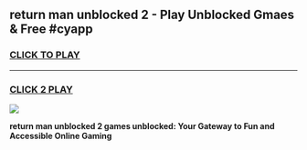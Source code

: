
## return man unblocked 2 - Play Unblocked Gmaes & Free #cyapp
<h3>
<a href="https://news.freeplayer.one?title=return_man_unblocked_2&ref=03M">CLICK TO PLAY</a></h3>
<hr>

<h3>
<a href="https://news.freeplayer.one?title=return_man_unblocked_2&ref=03M">CLICK 2 PLAY</a>
  
</h3>

<a href="https://news.freeplayer.one?title=return_man_unblocked_2&ref=03M"><img src="https://clearcache.store/games.png"></a>


**return man unblocked 2 games unblocked: Your Gateway to Fun and Accessible Online Gaming**
